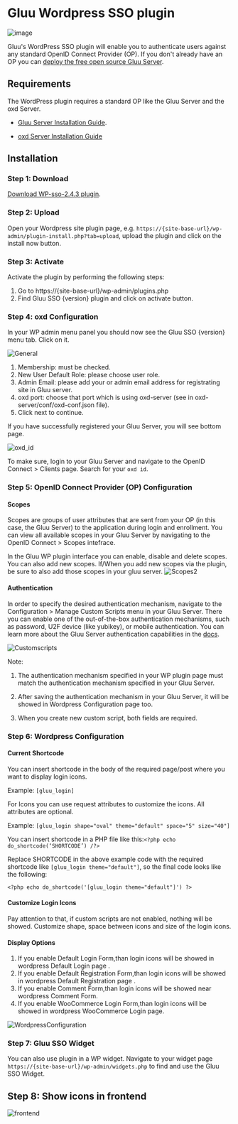 # Gluu Wordpress SSO plugin 

![image](https://raw.githubusercontent.com/GluuFederation/gluu-wordpress-oxd-login-plugin/master/plugin.jpg)

Gluu's WordPress SSO plugin will enable you to authenticate users against any standard OpenID Connect Provider (OP). If you don't already have an OP you can [deploy the free open source Gluu Server](https://gluu.org/docs/deployment).  

## Requirements
The WordPress plugin requires a standard OP like the Gluu Server and the oxd Server.

* [Gluu Server Installation Guide](https://www.gluu.org/docs/deployment/).

* [oxd Server Installation Guide](https://oxd.gluu.org/docs/oxdserver/install/)


## Installation
 
### Step 1: Download
[Download WP-sso-2.4.3 plugin](https://raw.githubusercontent.com/GluuFederation/gluu-wordpress-sso-login-plugin/master/wp-sso-2.4.3/wp-sso-2.4.3.zip).

### Step 2: Upload
Open your Wordpress site plugin page, e.g. `https://{site-base-url}/wp-admin/plugin-install.php?tab=upload`, upload the plugin and click on the install now button.

### Step 3: Activate 

Activate the plugin by performing the following steps:
 
1. Go to https://{site-base-url}/wp-admin/plugins.php
2. Find Gluu SSO {version} plugin and click on activate button.

### Step 4: oxd Configuration
 
In your WP admin menu panel you should now see the Gluu SSO {version} menu tab. Click on it.

![General](https://raw.githubusercontent.com/GluuFederation/gluu-wordpress-sso-login-plugin/master/wp-sso-2.4.2/docu/1.png) 

1. Membership: must be checked.
2. New User Default Role: please choose user role. 
3. Admin Email: please add your or admin email address for registrating site in Gluu server.
4. oxd port: choose that port which is using oxd-server (see in oxd-server/conf/oxd-conf.json file).
5. Click next to continue.

If you have successfully registered your Gluu Server, you will see bottom page.

![oxd_id](https://raw.githubusercontent.com/GluuFederation/gluu-wordpress-sso-login-plugin/master/wp-sso-2.4.2/docu/2.png) 

To make sure, login to your Gluu Server and navigate to the OpenID Connect > Clients page. Search for your `oxd id`.

### Step 5: OpenID Connect Provider (OP) Configuration

#### Scopes
Scopes are groups of user attributes that are sent from your OP (in this case, the Gluu Server) to the application during login and enrollment. You can view all available scopes in your Gluu Server by navigating to the OpenID Connect > Scopes intefrace. 

In the Gluu WP plugin interface you can enable, disable and delete scopes. You can also add new scopes. If/When you add new scopes via the plugin, be sure to also add those scopes in your gluu server. 
![Scopes2](https://raw.githubusercontent.com/GluuFederation/gluu-wordpress-sso-login-plugin/master/wp-sso-2.4.2/docu/4.png) 

#### Authentication
In order to specify the desired authentication mechanism, navigate to the Configuration > Manage Custom Scripts menu in your Gluu Server. There you can enable one of the out-of-the-box authentication mechanisms, such as password, U2F device (like yubikey), or mobile authentication. You can learn more about the Gluu Server authentication capabilities in the [docs](https://gluu.org/docs/multi-factor/intro/).

![Customscripts](https://raw.githubusercontent.com/GluuFederation/gluu-wordpress-sso-login-plugin/master/wp-sso-2.4.2/docu/5.png) 

Note:
1. The authentication mechanism specified in your WP plugin page must match the authentication mechanism specified in your Gluu Server.     
2. After saving the authentication mechanism in your Gluu Server, it will be showed in Wordpress Configuration page too.    

3. When you create new custom script, both fields are required.     

### Step 6: Wordpress Configuration

#### Current Shortcode
 
You can insert shortcode in the body of the required page/post where you want to display login icons.

Example: ```[gluu_login]```

For Icons you can use request attributes to customize the icons. All attributes are optional.

Example: ```[gluu_login shape="oval" theme="default" space="5" size="40"]```

You can insert shortcode in a PHP file like this:```<?php echo do_shortcode(‘SHORTCODE’) /?>```

Replace SHORTCODE in the above example code with the required shortcode like ```[gluu_login theme="default"]```, so the final code looks like the following: 

```
<?php echo do_shortcode('[gluu_login theme="default"]') ?>
```

#### Customize Login Icons
 
Pay attention to that, if custom scripts are not enabled, nothing will be showed.
Customize shape, space between icons and size of the login icons.

#### Display Options
 
1. If you enable Default Login Form,than login icons will be showed in wordpress Default Login page .
2. If you enable Default Registration Form,than login icons will be showed in wordpress Default Registration page .
3. If you enable Comment Form,than login icons will be showed near wordpress Comment Form.
4. If you enable WooCommerce Login Form,than login icons will be showed in wordpress WooCommerce Login page.

![WordpressConfiguration](https://raw.githubusercontent.com/GluuFederation/gluu-wordpress-sso-login-plugin/master/wp-sso-2.4.2/docu/6.png) 

### Step 7: Gluu SSO Widget

You can also use plugin in a WP widget. Navigate to your widget page `https://{site-base-url}/wp-admin/widgets.php` to find and use the Gluu SSO Widget.

## Step 8: Show icons in frontend

![frontend](https://raw.githubusercontent.com/GluuFederation/gluu-wordpress-sso-login-plugin/master/wp-sso-2.4.2/docu/7.png)
